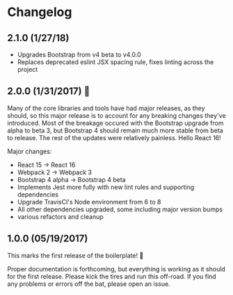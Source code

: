 # Changelog

## 2.1.0 (1/27/18)

* Upgrades Bootstrap from v4 beta to v4.0.0
* Replaces deprecated eslint JSX spacing rule, fixes linting across the project

## 2.0.0 (1/31/2017) :tada:

Many of the core libraries and tools have had major releases, as they should, so this major release is to account for any breaking changes they've introduced. Most of the breakage occured with the Bootstrap upgrade from alpha to beta 3, but Bootstrap 4 should remain much more stable from beta to release. The rest of the updates were relatively painless. Hello React 16!

Major changes:

* React 15 -> React 16
* Webpack 2 -> Webpack 3
* Bootstrap 4 alpha -> Bootstrap 4 beta
* Implements Jest more fully with new lint rules and supporting dependencies
* Upgrade TravisCI's Node environment from 6 to 8
* All other dependencies upgraded, some including major version bumps
* various refactors and cleanup

## 1.0.0 (05/19/2017)

This marks the first release of the boilerplate! :tada:

Proper documentation is forthcoming, but everything is working as it should for the first release. Please kick the tires and run this off-road. If you find any problems or errors off the bat, please open an issue.
